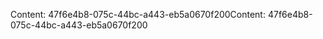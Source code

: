 <span data-ttu-id="0eb4e-101">Content: 47f6e4b8-075c-44bc-a443-eb5a0670f200</span><span class="sxs-lookup"><span data-stu-id="0eb4e-101">Content: 47f6e4b8-075c-44bc-a443-eb5a0670f200</span></span>